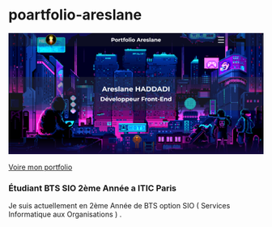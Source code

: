 ﻿# poartfolio-areslane

<p>
	<img src="./assets/Readme.png" width="900">
</p>

[Voire mon portfolio](https://areslane67.github.io/portfolio-areslane/index.html)

### Étudiant BTS SIO 2ème Année a ITIC Paris

<p> Je suis actuellement en 2ème Année de BTS option SIO ( Services Informatique aux Organisations ) . </p>

